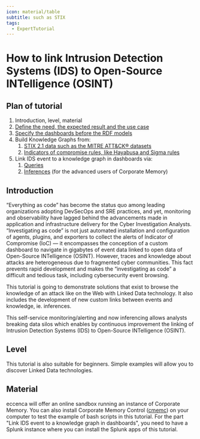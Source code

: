 ```yaml
---
icon: material/table
subtitle: such as STIX
tags:
  - ExpertTutorial
---
```


# How to link Intrusion Detection Systems (IDS) to Open-Source INTelligence (OSINT)

## Plan of tutorial

1. Introduction, level, material
2. [Define the need, the expected result and the use case](define-the-need/index.md)
3. [Specify the dashboards before the RDF models](define-the-interfaces/index.md)
4. Build Knowledge Graphs from:
    1. [STIX 2.1 data such as the MITRE ATT&CK® datasets](lift-data-from-STIX-2.1-data-of-mitre-attack/index.md)
    2. [Indicators of compromise rules, like Hayabusa and Sigma rules](lift-data-from-YAML-data-of-hayabusa-sigma/index.md)
5. Link IDS event to a knowledge graph in dashboards via:
    1. [Queries](link-IDS-event-to-KG/index.md)
    2. [Inferences](link-IDS-event-to-KG-via-cmem/index.md) (for the advanced users of Corporate Memory)

## Introduction

“Everything as code” has become the status quo among leading organizations adopting DevSecOps and SRE practices, and yet, monitoring and observability have lagged behind the advancements made in application and infrastructure delivery for the Cyber Investigation Analysts.
“Investigating as code” is not just automated installation and configuration of agents, plugins, and exporters to collect the alerts of Indicator of Compromise (IoC) — it encompasses the conception of a custom dashboard to navigate in gigabytes of event data linked to open data of Open-Source INTelligence (OSINT).
However, traces and knowledge about attacks are heterogeneous due to fragmented cyber communities.
This fact prevents rapid development and makes the “investigating as code” a difficult and tedious task, including cybersecurity event browsing.

This tutorial is going to demonstrate solutions that exist to browse the knowledge of an attack like on the Web with Linked Data technology.
It also includes the development of new custom links between events and knowledge, ie. inferences.

This self-service monitoring/alerting and now inferencing allows analysts breaking data silos which enables by continuous improvement the linking of Intrusion Detection Systems (IDS) to Open-Source INTelligence (OSINT).

## Level

This tutorial is also suitable for beginners.
Simple examples will allow you to discover Linked Data technologies.

## Material

eccenca will offer an online sandbox running an instance of Corporate Memory.
You can also install Corporate Memory Control ([cmemc](https://eccenca.com/go/cmemc)) on your computer to test the example of bash scripts in this tutorial.
For the part "Link IDS event to a knowledge graph in dashboards", you need to have a Splunk instance where you can install the Splunk apps of this tutorial.

